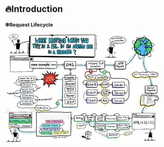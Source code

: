 # 🔥Introduction

### ❇Request Lifecycle

<img alt="request lifecycle" width="700" src="/assets/images/request_lifecycle.png" />
